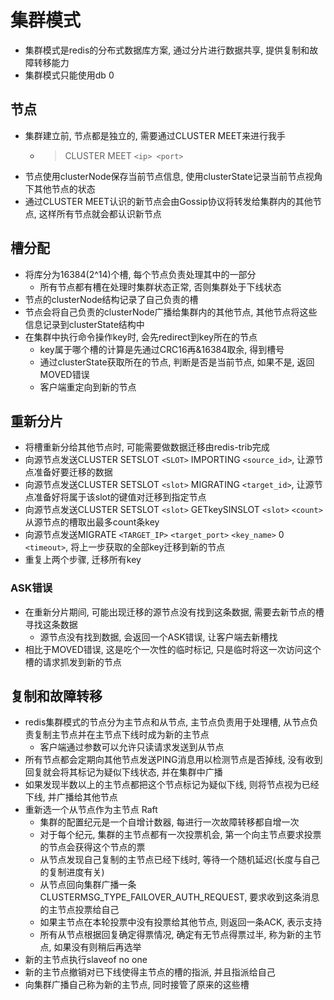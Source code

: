 # 集群模式

* 集群模式是redis的分布式数据库方案, 通过分片进行数据共享, 提供复制和故障转移能力
* 集群模式只能使用db 0

## 节点

* 集群建立前, 节点都是独立的, 需要通过CLUSTER MEET来进行我手
  * > CLUSTER MEET `<ip> <port>`
* 节点使用clusterNode保存当前节点信息, 使用clusterState记录当前节点视角下其他节点的状态
* 通过CLUSTER MEET认识的新节点会由Gossip协议将转发给集群内的其他节点, 这样所有节点就会都认识新节点

## 槽分配

* 将库分为16384(2^14)个槽, 每个节点负责处理其中的一部分
  * 所有节点都有槽在处理时集群状态正常, 否则集群处于下线状态
* 节点的clusterNode结构记录了自己负责的槽
* 节点会将自己负责的clusterNode广播给集群内的其他节点, 其他节点将这些信息记录到clusterState结构中
* 在集群中执行命令操作key时, 会先redirect到key所在的节点
  * key属于哪个槽的计算是先通过CRC16再&16384取余, 得到槽号
  * 通过clusterState获取所在的节点, 判断是否是当前节点, 如果不是, 返回MOVED错误
  * 客户端重定向到新的节点

## 重新分片

* 将槽重新分给其他节点时, 可能需要做数据迁移由redis-trib完成
* 向源节点发送CLUSTER SETSLOT `<SLOT>` IMPORTING `<source_id>`, 让源节点准备好要迁移的数据
* 向源节点发送CLUSTER SETSLOT `<slot>` MIGRATING `<target_id>`, 让源节点准备好将属于该slot的键值对迁移到指定节点
* 向源节点发送CLUSTER SETSLOT `<slot>` GETkeySINSLOT `<slot>` `<count>` 从源节点的槽取出最多count条key
* 向源节点发送MIGRATE `<TARGET_IP>` `<target_port>` `<key_name>` 0 `<timeout>`, 将上一步获取的全部key迁移到新的节点
* 重复上两个步骤, 迁移所有key

### ASK错误

* 在重新分片期间, 可能出现迁移的源节点没有找到这条数据, 需要去新节点的槽寻找这条数据
  * 源节点没有找到数据, 会返回一个ASK错误, 让客户端去新槽找
* 相比于MOVED错误, 这是吃个一次性的临时标记, 只是临时将这一次访问这个槽的请求抓发到新的节点

## 复制和故障转移

* redis集群模式的节点分为主节点和从节点, 主节点负责用于处理槽, 从节点负责复制主节点并在主节点下线时成为新的主节点
  * 客户端通过参数可以允许只读请求发送到从节点
* 所有节点都会定期向其他节点发送PING消息用以检测节点是否掉线, 没有收到回复就会将其标记为疑似下线状态, 并在集群中广播
* 如果发现半数以上的主节点都把这个节点标记为疑似下线, 则将节点视为已经下线, 并广播给其他节点
* 重新选一个从节点作为主节点 Raft
  * 集群的配置纪元是一个自增计数器, 每进行一次故障转移都自增一次
  * 对于每个纪元, 集群的主节点都有一次投票机会, 第一个向主节点要求投票的节点会获得这个节点的票
  * 从节点发现自己复制的主节点已经下线时, 等待一个随机延迟(长度与自己的复制进度有关)
  * 从节点回向集群广播一条 CLUSTERMSG_TYPE_FAILOVER_AUTH_REQUEST, 要求收到这条消息的主节点投票给自己
  * 如果主节点在本轮投票中没有投票给其他节点, 则返回一条ACK, 表示支持
  * 所有从节点根据回复确定得票情况, 确定有无节点得票过半, 称为新的主节点, 如果没有则稍后再选举
* 新的主节点执行slaveof no one
* 新的主节点撤销对已下线使得主节点的槽的指派, 并且指派给自己
* 向集群广播自己称为新的主节点,  同时接管了原来的这些槽